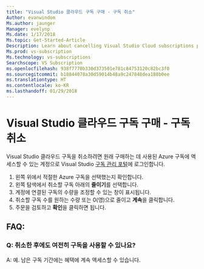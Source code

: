 ```yaml
---
title: "Visual Studio 클라우드 구독 구매 - 구독 취소"
Author: evanwindom
Ms.author: jaunger
Manager: evelynp
Ms.date: 1/17/2018
Ms.topic: Get-Started-Article
Description: Learn about cancelling Visual Studio Cloud subscriptions purchased through Visual Studio Marketplace
Ms.prod: vs-subscription
Ms.technology: vs-subscriptions
Searchscope: VS Subscription
ms.openlocfilehash: 938f7770b330d373501e781c84753120c82bc3f0
ms.sourcegitcommit: b18844078a30d59014b48a9c247848dea188b0ee
ms.translationtype: HT
ms.contentlocale: ko-KR
ms.lasthandoff: 01/29/2018
---
```

# <a name="buying-visual-studio-cloud-subscriptions---cancelling-subscriptions"></a>Visual Studio 클라우드 구독 구매 - 구독 취소

Visual Studio 클라우드 구독을 취소하려면 원래 구매하는 데 사용된 Azure 구독에 액세스할 수 있는 계정으로 Visual Studio [구독 관리 포털](https://manage.visualstudio.com/)에 로그인합니다.
1.  왼쪽 위에서 적절한 Azure 구독을 선택했는지 확인합니다.
2.  왼쪽 탐색에서 취소할 구독 아래의 **줄이기**를 선택합니다.
3.  계정에 연결된 구독의 수량을 조정할 수 있는 창이 표시됩니다.
4.  취소할 구독 수를 원하는 수량 또는 0(영)으로 줄이고 **계속**을 클릭합니다.
5.  주문을 검토하고 **확인**을 클릭하면 됩니다.
## <a name="faq"></a>FAQ:
### <a name="q--can-i-still-use-a-subscription-after-i-cancel"></a>Q: 취소한 후에도 여전히 구독을 사용할 수 있나요?
A: 예. 남은 구독 기간에는 혜택에 계속 액세스할 수 있습니다.
